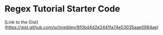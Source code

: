 # Regex Tutorial Starter Code

[Link to the Gist}(https://gist.github.com/schneibley/8f0bd4d2e2441fa74e53035aae0984ae)
